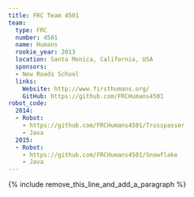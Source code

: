 ```yaml
---
title: FRC Team 4501
team:
  type: FRC
  number: 4501
  name: Humans
  rookie_year: 2013
  location: Santa Monica, California, USA
  sponsors:
  - New Roads School
  links:
    Website: http://www.firsthumans.org/
    GitHub: https://github.com/FRCHumans4501
robot_code:
  2014:
  - Robot:
    - https://github.com/FRCHumans4501/Trusspasser
    - Java
  2015:
  - Robot:
    - https://github.com/FRCHumans4501/Snowflake
    - Java
---
```


{% include remove_this_line_and_add_a_paragraph %}